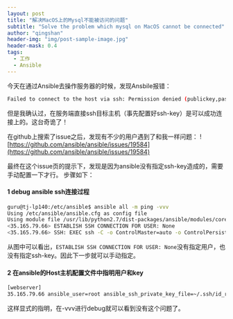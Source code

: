 ```yaml
---
layout: post
title: "解决MacOS上的Mysql不能被访问的问题"
subtitle: "Solve the problem which mysql on MacOS cannot be connected"
author: "qingshan"
header-img: "img/post-sample-image.jpg"
header-mask: 0.4
tags:
  - 工作
  - Ansible
---
```


今天在通过Ansible去操作服务器的时候，发现Ansbile报错：
```sh
Failed to connect to the host via ssh: Permission denied (publickey,password)
```
但是我确认过，在服务端直接ssh目标主机（事先配置好ssh-key）是可以成功连接上的。这台奇诡了！

在github上搜索了issue之后，发现有不少的用户遇到了和我一样问题：
![https://github.com/ansible/ansible/issues/19584](https://github.com/ansible/ansible/issues/19584)

最终在这个issue页的提示下，发现是因为ansible没有指定ssh-key造成的，需要手动配置一下才行。
步骤如下：

#### 1 debug ansible ssh连接过程
```sh
guru@tj-lp140:/etc/ansible$ ansible all -m ping -vvv
Using /etc/ansible/ansible.cfg as config file
Using module file /usr/lib/python2.7/dist-packages/ansible/modules/core/system/ping.py
<35.165.79.66> ESTABLISH SSH CONNECTION FOR USER: None
<35.165.79.66> SSH: EXEC ssh -C -o ControlMaster=auto -o ControlPersist=60s -o KbdInteractiveAuthentication=no -o PreferredAuthentications=gssapi-with-mic,gssapi-keyex,hostbased,publickey -o PasswordAuthentication=no -o ConnectTimeout=10 -o ControlPath=/home/guru/.ansible/cp/ansible-ssh-%h-%p-%r 35.165.79.66 '/bin/sh -c '"'"'( umask 77 && mkdir -p "` echo /tmp/ansible-tmp-1482309322.49-151682117578429 `" && echo ansible-tmp-1482309322.49-151682117578429="` echo /tmp/ansible-tmp-1482309322.49-151682117578429 `" ) && sleep 0'"'"'' 
```
从图中可以看出，`ESTABLISH SSH CONNECTION FOR USER: None`没有指定用户，也没有指定ssh-key。因此下一步就可以手动指定。

#### 2 在ansible的Host主机配置文件中指明用户和key
```sh
[webserver]
35.165.79.66 ansible_user=root ansible_ssh_private_key_file=~/.ssh/id_rsa
```

这样显式的指明，在-vvv进行debug就可以看到没有这个问题了。

